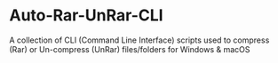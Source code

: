 # Auto-Rar-UnRar-CLI
A collection of CLI (Command Line Interface) scripts used to compress (Rar) or Un-compress (UnRar) files/folders for Windows &amp; macOS

